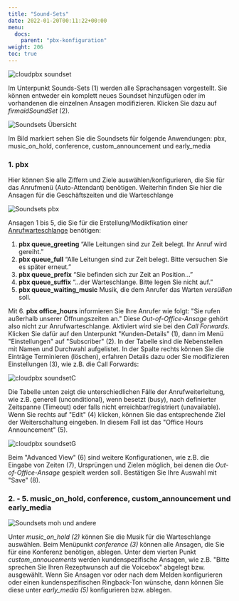 ```yaml
---
title: "Sound-Sets"
date: 2022-01-20T00:11:22+00:00
menu:
  docs:
    parent: "pbx-konfiguration"
weight: 206
toc: true
---
```


![cloudpbx soundset](https://user-images.githubusercontent.com/98753538/158827667-f837e8e2-0e9e-427a-867d-c0bf729d2fb1.jpg)

Im Unterpunkt Sounds-Sets (1) werden alle Sprachansagen vorgestellt. Sie können entweder ein komplett neues Soundset hinzufügen oder im vorhandenen die einzelnen Ansagen modifizieren. Klicken Sie dazu auf *firmaidSoundSet* (2).

![Soundsets Übersicht](https://github.com/user-attachments/assets/962393ae-90a2-4f15-8425-82418a098418)

Im Bild markiert sehen Sie die Soundsets für folgende Anwendungen: pbx, music_on_hold, conference, custom_announcement und early_media

### 1. pbx
Hier können Sie alle Ziffern und Ziele auswählen/konfigurieren, die Sie für das Anrufmenü (Auto-Attendant) benötigen. Weiterhin finden Sie hier die Ansagen für die Geschäftszeiten und die Warteschlange

![Soundsets pbx](https://github.com/user-attachments/assets/4673481f-0a83-4800-9047-0c3a5d29ca6d)

Ansagen 1 bis 5, die Sie für die Erstellung/Modikfikation einer [Anrufwarteschlange](https://cloudpbx-doku.netcologne.de/docs/pbx-konfiguration/anrufwarteschlangen-einrichten/) benötigen:

1. **pbx queue_greeting** “Alle Leitungen sind zur Zeit belegt. Ihr Anruf wird gereiht.” 
2. **pbx queue_full** “Alle Leitungen sind zur Zeit belegt. Bitte versuchen Sie es später erneut.”
3. **pbx queue_prefix** “Sie befinden sich zur Zeit an Position…”
4. **pbx queue_suffix** “…der Warteschlange. Bitte legen Sie nicht auf.”
5. **pbx queue_waiting_music** Musik, die dem Anrufer das Warten *versüßen* soll.

Mit 6. **pbx office_hours** informieren Sie Ihre Anrufer wie folgt: "Sie rufen außerhalb unserer Öffnungszeiten an." Diese *Out-of-Office-Ansage* gehört also nicht zur Anrufwarteschlange. 
Aktiviert wird sie bei den *Call Forwards*. Klicken Sie dafür auf den Unterpunkt "Kunden-Details" (1), dann im Menü "Einstellungen" auf "Subscriber" (2). In der Tabelle sind die Nebenstellen mit Namen und Durchwahl aufgelistet. In der Spalte rechts können Sie die Einträge Terminieren (löschen), erfahren Details dazu oder Sie modifizieren Einstellungen (3), wie z.B. die Call Forwards:

![cloudpbx soundsetC](https://user-images.githubusercontent.com/98753538/159277582-16b92cc8-7173-480a-8f85-5dc37e9a21d6.jpg)

Die Tabelle unten zeigt die unterschiedlichen Fälle der Anrufweiterleitung, wie z.B. generell (unconditional), wenn besetzt (busy), nach definierter Zeitspanne (Timeout) oder falls nicht erreichbar/registriert (unavailable). Wenn Sie rechts auf "Edit" (4) klicken, können Sie das entsprechende Ziel der Weiterschaltung eingeben. In diesem Fall ist das "Office Hours Announcement" (5). 

![cloudpbx soundsetG](https://user-images.githubusercontent.com/98753538/159278277-d6dcb79c-e292-484f-bcb0-3d0ad3f8dd20.jpg)

Beim "Advanced View" (6) sind weitere Konfigurationen, wie z.B. die Eingabe von Zeiten (7), Ursprüngen und Zielen möglich, bei denen die *Out-of-Office-Ansage* gespielt werden soll. Bestätigen Sie Ihre Auswahl mit "Save" (8).

### 2. - 5. music_on_hold, conference, custom_announcement und early_media

![Soundsets moh und andere](https://github.com/user-attachments/assets/c362231f-2a99-45b1-a5e8-9cb5b2cdfda9)

Unter *music_on_hold (2)* können Sie die Musik für die Warteschlange auswählen. Beim Menüpunkt *conference (3)* können alle Ansagen, die Sie für eine Konferenz benötigen, ablegen. Unter dem vierten Punkt *custom_annoucements* werden kundenspezifische Ansagen, wie z.B. "Bitte sprechen Sie Ihren Rezeptwunsch auf die Voicebox" abgelegt bzw. ausgewählt. Wenn Sie Ansagen vor oder nach dem Melden konfigurieren oder einen kundenspezifischen Ringback-Ton wünsche, dann können Sie diese unter *early_media (5)* konfigurieren bzw. ablegen.




